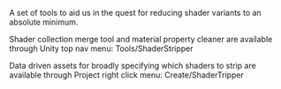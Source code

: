 A set of tools to aid us in the quest for reducing shader variants to an absolute minimum.

Shader collection merge tool and material property cleaner are available through Unity top nav menu: 
Tools/ShaderStripper

Data driven assets for broadly specifying which shaders to strip are available through Project right click menu:
Create/ShaderTripper
